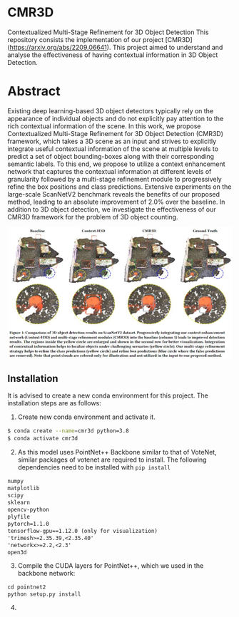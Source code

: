 # CMR3D
Contextualized Multi-Stage Refinement for 3D Object Detection
This repository consists the implementation of our project [CMR3D] (https://arxiv.org/abs/2209.06641). This project aimed to understand and analyse the effectiveness of having contextual information in 3D Object Detection.

# Abstract

Existing deep learning-based 3D object detectors typically rely
on the appearance of individual objects and do not explicitly pay
attention to the rich contextual information of the scene. In this
work, we propose Contextualized Multi-Stage Refinement for 3D
Object Detection (CMR3D) framework, which takes a 3D scene
as an input and strives to explicitly integrate useful contextual
information of the scene at multiple levels to predict a set of object
bounding-boxes along with their corresponding semantic labels. To
this end, we propose to utilize a context enhancement network that
captures the contextual information at different levels of granularity
followed by a multi-stage refinement module to progressively refine
the box positions and class predictions. Extensive experiments on
the large-scale ScanNetV2 benchmark reveals the benefits of our
proposed method, leading to an absolute improvement of 2.0% over
the baseline. In addition to 3D object detection, we investigate the
effectiveness of our CMR3D framework for the problem of 3D object
counting. 

![CMR3D](utils/CMR3D.JPG)

## Installation
It is advised to create a new conda environment for this project. The installation steps are as follows:
1. Create new conda environment and activate it.
```bash
$ conda create --name=cmr3d python=3.8
$ conda activate cmr3d
```
2. As this model uses PointNet++ Backbone similar to that of VoteNet, similar packages of votenet are required to install. The following dependencies need to be installed with ```pip install```

```
numpy
matplotlib
scipy
sklearn
opencv-python
plyfile
pytorch=1.1.0
tensorflow-gpu==1.12.0 (only for visualization)
'trimesh>=2.35.39,<2.35.40'
'networkx>=2.2,<2.3'
open3d
```

3. Compile the CUDA layers for PointNet++, which we used in the backbone network:

```
cd pointnet2
python setup.py install
```
4. 
